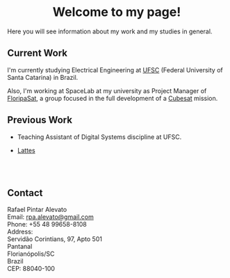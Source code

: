 # <center>Welcome to my page!</center>

Here you will see information about my work and my studies in general.

## Current Work

I'm currently studying Electrical Engineering at [UFSC](http://ufsc.br/) (Federal University of Santa Catarina) in Brazil.

Also, I'm working at SpaceLab at my university as Project Manager of [FloripaSat](http://floripasat.ufsc.br/), a group focused in the full development of a [Cubesat](https://en.wikipedia.org/wiki/CubeSat) mission.

## Previous Work

- Teaching Assistant of Digital Systems discipline at UFSC.

- [Lattes](http://lattes.cnpq.br/3301716740983981)

<br><br/>

## Contact

Rafael Pintar Alevato  
Email: rpa.alevato@gmail.com  
Phone: +55 48 99658-8108  
Address:  
Servidão Corintians, 97, Apto 501  
Pantanal  
Florianópolis/SC  
Brazil  
CEP: 88040-100  
